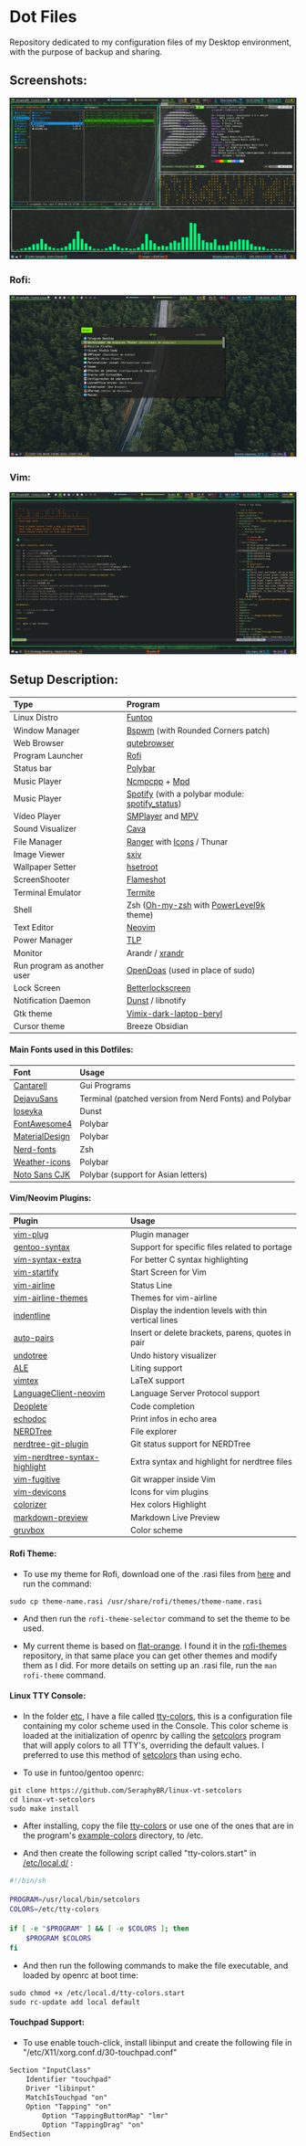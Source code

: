 # Dot Files
Repository dedicated to my configuration files of my Desktop environment, with the purpose of backup and sharing.

## Screenshots:

![Screenshot-1](Screenshots/Screenshot1.png)

### Rofi:

![Screenshot-2](Screenshots/Screenshot2.png)

### Vim:

![Screenshot-3](Screenshots/Screenshot3.png)

## Setup Description:
| Type | Program |
|:--- | :---- |
| Linux Distro | [Funtoo](https://www.funtoo.org/Welcome) |
| Window Manager | [Bspwm](https://github.com/baskerville/bspwm) (with Rounded Corners patch)  |
| Web Browser | [qutebrowser](https://qutebrowser.org/) |
| Program Launcher | [Rofi](https://github.com/DaveDavenport/rofi) |
| Status bar | [Polybar](https://github.com/jaagr/polybar) |
| Music Player | [Ncmpcpp](https://rybczak.net/ncmpcpp/) + [Mpd](https://github.com/MusicPlayerDaemon/MPD) |
| Music Player | [Spotify](https://www.spotify.com/) (with a polybar module: [spotify_status](https://github.com/Jvanrhijn/polybar-spotify)) |
| Vídeo Player | [SMPlayer](https://www.smplayer.info/) and [MPV](https://mpv.io/) |
| Sound Visualizer | [Cava](https://github.com/karlstav/cava) |
| File Manager  | [Ranger](https://github.com/ranger/ranger) with [Icons](https://github.com/alexanderjeurissen/ranger_devicons) / Thunar |
| Image Viewer | [sxiv](https://github.com/muennich/sxiv) |
| Wallpaper Setter | [hsetroot](https://github.com/himdel/hsetroot) |
| ScreenShooter | [Flameshot](https://github.com/lupoDharkael/flameshot) |
| Terminal Emulator | [Termite](https://github.com/thestinger/termite) |
| Shell | Zsh ([Oh-my-zsh](https://github.com/robbyrussell/oh-my-zsh) with [PowerLevel9k](https://github.com/bhilburn/powerlevel9k) theme) |
| Text Editor | [Neovim](https://neovim.io/) |
| Power Manager | [TLP](http://linrunner.de/en/tlp/docs/tlp-linux-advanced-power-management.html) |
| Monitor | Arandr / [xrandr](https://wiki.archlinux.org/index.php/xrandr) | 
| Run program as another user | [OpenDoas](https://github.com/Duncaen/OpenDoas) (used in place of sudo) |
| Lock Screen | [Betterlockscreen](https://github.com/pavanjadhaw/betterlockscreen) |
| Notification Daemon | [Dunst](https://github.com/dunst-project/dunst) / libnotify |
| Gtk theme | [Vimix-dark-laptop-beryl](https://github.com/vinceliuice/vimix-gtk-themes) |
| Cursor theme | Breeze Obsidian |

#### Main Fonts used in this Dotfiles:
| Font | Usage |
| :--- | :--- |
| [Cantarell](https://github.com/GNOME/cantarell-fonts) | Gui Programs |
| [DejavuSans](https://github.com/dejavu-fonts/dejavu-fonts) | Terminal (patched version from Nerd Fonts) and Polybar |
| [Iosevka](https://be5invis.github.io/Iosevka/) | Dunst |
| [FontAwesome4](https://github.com/FortAwesome/Font-Awesome/tree/fa-4) | Polybar |
| [MaterialDesign](https://github.com/google/material-design-icons) | Polybar |
| [Nerd-fonts](https://github.com/ryanoasis/nerd-fonts) | Zsh |
| [Weather-icons](https://erikflowers.github.io/weather-icons/) | Polybar |
| [Noto Sans CJK](https://www.google.com/get/noto/help/cjk/) | Polybar (support for Asian letters) |

#### Vim/Neovim Plugins:
| Plugin | Usage |
| :---   | :---  |
| [vim-plug](https://github.com/junegunn/vim-plug) | Plugin manager |
| [gentoo-syntax](https://github.com/gentoo/gentoo-syntax) | Support for specific files related to portage |
| [vim-syntax-extra](https://github.com/justinmk/vim-syntax-extra) | For better C syntax highlighting |
| [vim-startify](https://github.com/mhinz/vim-startify) | Start Screen for Vim |
| [vim-airline](https://github.com/vim-airline/vim-airline) | Status Line |
| [vim-airline-themes](https://github.com/vim-airline/vim-airline-themes) | Themes for vim-airline |
| [indentline](https://github.com/Yggdroot/indentLine) | Display the indention levels with thin vertical lines |
| [auto-pairs](https://github.com/jiangmiao/auto-pairs) | Insert or delete brackets, parens, quotes in pair |
| [undotree](https://github.com/mbbill/undotree) | Undo history visualizer |
| [ALE](https://github.com/w0rp/ale) | Liting support |
| [vimtex](https://github.com/lervag/vimtex) | LaTeX support |
| [LanguageClient-neovim](https://github.com/autozimu/LanguageClient-neovim) | Language Server Protocol support |
| [Deoplete](https://github.com/Shougo/deoplete.nvim) | Code completion |
| [echodoc](https://github.com/Shougo/echodoc.vim) | Print infos in echo area |
| [NERDTree](https://github.com/scrooloose/nerdtree) | File explorer
| [nerdtree-git-plugin](https://github.com/Xuyuanp/nerdtree-git-plugin) | Git status support for NERDTree |
| [vim-nerdtree-syntax-highlight](https://github.com/tiagofumo/vim-nerdtree-syntax-highlight) | Extra syntax and highlight for nerdtree files |
| [vim-fugitive](https://github.com/tpope/vim-fugitive) | Git wrapper inside Vim |
| [vim-devicons](https://github.com/ryanoasis/vim-devicons) | Icons for vim plugins |
| [colorizer](https://github.com/chrisbra/Colorizer) | Hex colors Highlight |
| [markdown-preview](https://github.com/iamcco/markdown-preview.vim) | Markdown Live Preview |
| [gruvbox](https://github.com/morhetz/gruvbox) | Color scheme | 

#### Rofi Theme:
* To use my theme for Rofi, download one of the .rasi files from [here](Rofi/Themes) and run the command:

``` 
sudo cp theme-name.rasi /usr/share/rofi/themes/theme-name.rasi  
```
* And then run the `rofi-theme-selector` command to set the theme to be used.

* My current theme is based on [flat-orange](https://github.com/DaveDavenport/rofi-themes/blob/master/User%20Themes/flat-orange.rasi).
I found it in the [rofi-themes](https://github.com/DaveDavenport/rofi-themes/tree/master/User%20Themes) repository, 
in that same place you can get other themes and modify them as I did. For more details on setting up an .rasi file, run the `man rofi-theme` command.


#### Linux TTY Console:
* In the folder [etc](etc), I have a file called [tty-colors](etc/tty-colors), this is a configuration file containing my color scheme used in the Console. 
  This color scheme is loaded at the initialization of openrc by calling the [setcolors](https://github.com/SeraphyBR/linux-vt-setcolors) 
  program that will apply colors to all TTY's, overriding the default values. 
  I preferred to use this method of [setcolors](https://github.com/SeraphyBR/linux-vt-setcolors) than using echo.

* To use in funtoo/gentoo openrc: 

``` 
git clone https://github.com/SeraphyBR/linux-vt-setcolors
cd linux-vt-setcolors
sudo make install
```

* After installing, copy the file [tty-colors](etc/tty-colors) or use one of the ones that are in the program's
[example-colors](https://github.com/SeraphyBR/linux-vt-setcolors/tree/master/example-colors) directory, to /etc.

* And then create the following script called "tty-colors.start" in [/etc/local.d/](https://wiki.gentoo.org/wiki//etc/local.d) :

``` sh
#!/bin/sh

PROGRAM=/usr/local/bin/setcolors
COLORS=/etc/tty-colors

if [ -e "$PROGRAM" ] && [ -e $COLORS ]; then
    $PROGRAM $COLORS
fi

```

* And then run the following commands to make the file executable, and loaded by openrc at boot time:

```
sudo chmod +x /etc/local.d/tty-colors.start
sudo rc-update add local default
```

#### Touchpad Support: 
* To use enable touch-click, install libinput and create the following file in "/etc/X11/xorg.conf.d/30-touchpad.conf"

```  
Section "InputClass"
	Identifier "touchpad"
	Driver "libinput"
	MatchIsTouchpad "on"
	Option "Tapping" "on"
        Option "TappingButtonMap" "lmr"
        Option "TappingDrag" "on"
EndSection 	
```





